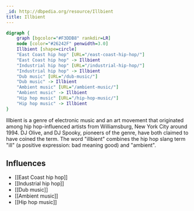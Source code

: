```yaml
---
_id: http://dbpedia.org/resource/Illbient
title: Illbient
---
```


```dot
digraph {
	graph [bgcolor="#F3DDB8" rankdir=LR]
	node [color="#26242F" penwidth=3.0]
	Illbient [shape=circle]
	"East Coast hip hop" [URL="/east-coast-hip-hop/"]
	"East Coast hip hop" -> Illbient
	"Industrial hip hop" [URL="/industrial-hip-hop/"]
	"Industrial hip hop" -> Illbient
	"Dub music" [URL="/dub-music/"]
	"Dub music" -> Illbient
	"Ambient music" [URL="/ambient-music/"]
	"Ambient music" -> Illbient
	"Hip hop music" [URL="/hip-hop-music/"]
	"Hip hop music" -> Illbient
}
```

Illbient is a genre of electronic music and an art movement that originated among hip hop-influenced artists from Williamsburg, New York City around 1994. DJ Olive, and DJ Spooky, pioneers of the genre, have both claimed to have coined the term. The word "illbient" combines the hip hop slang term "ill" (a positive expression: bad meaning good) and "ambient".

## Influences
- [[East Coast hip hop]]
- [[Industrial hip hop]]
- [[Dub music]]
- [[Ambient music]]
- [[Hip hop music]]
